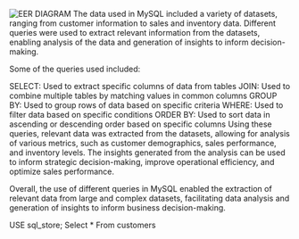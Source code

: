 ![EER DIAGRAM](https://user-images.githubusercontent.com/130657140/232259864-beaf8273-207b-41b1-a50a-1c8ae7d628a3.PNG)
The data used in MySQL included a variety of datasets, ranging from customer information to sales and inventory data. Different queries were used to extract relevant information from the datasets, enabling analysis of the data and generation of insights to inform decision-making.

Some of the queries used included:

SELECT: Used to extract specific columns of data from tables JOIN: Used to combine multiple tables by matching values in common columns GROUP BY: Used to group rows of data based on specific criteria WHERE: Used to filter data based on specific conditions ORDER BY: Used to sort data in ascending or descending order based on specific columns Using these queries, relevant data was extracted from the datasets, allowing for analysis of various metrics, such as customer demographics, sales performance, and inventory levels. The insights generated from the analysis can be used to inform strategic decision-making, improve operational efficiency, and optimize sales performance.

Overall, the use of different queries in MySQL enabled the extraction of relevant data from large and complex datasets, facilitating data analysis and generation of insights to inform business decision-making.

USE sql_store; Select * From customers

